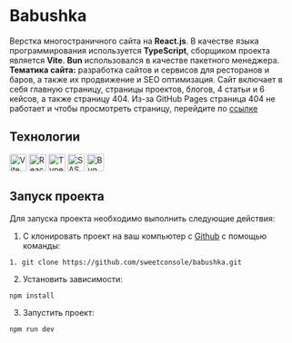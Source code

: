 # Babushka

Верстка многостраничного сайта на <b>React.js</b>. В качестве языка программирования используется <b>TypeScript</b>, сборщиком проекта является <b>Vite</b>. <b>Bun</b> использовался в качестве пакетного менеджера.<br>
<b>Тематика сайта:</b> разработка сайтов и сервисов для ресторанов и баров, а также их продвижение и SEO оптимизация. Сайт включает в себя главную страницу, страницы проектов, блогов, 4 статьи и 6 кейсов, а также страницу 404.
Из-за GitHub Pages страница 404 не работает и чтобы просмотреть страницу, перейдите по [ссылке](https://sweetconsole.github.io/babushka/dist/404)

## Технологии

<div id="steck">
	<img src="https://cdn.jsdelivr.net/gh/devicons/devicon@latest/icons/vitejs/vitejs-original.svg" width="30" height="30" alt="Vite" />
	<img src="https://cdn.jsdelivr.net/gh/devicons/devicon@latest/icons/react/react-original-wordmark.svg" width="30" height="30" alt="React"/>
  <img src="https://cdn.jsdelivr.net/gh/devicons/devicon@latest/icons/typescript/typescript-original.svg" width="30" height="30" alt="Type Script"/>
	<img src="https://cdn.jsdelivr.net/gh/devicons/devicon@latest/icons/sass/sass-original.svg" width="30" height="30" alt="SASS SCSS"/>
	<img src="https://cdn.jsdelivr.net/gh/devicons/devicon@latest/icons/bun/bun-original.svg" width="30" height="30" alt="Bun"/>
</div>

## Запуск проекта

Для запуска проекта необходимо выполнить следующие действия:

1. С клонировать проект на ваш компьютер с [Github](https://github.com/sweetconsole/babushka) с помощью команды:
```
1. git clone https://github.com/sweetconsole/babushka.git
```
2. Установить зависимости:
```
npm install
```
3. Запустить проект:
```
npm run dev
```